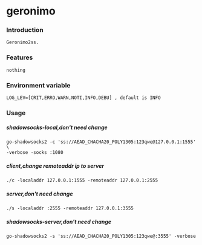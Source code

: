 # geronimo
### Introduction
    Geronimo2ss.
### Features
    nothing
### Environment variable
    LOG_LEV=[CRIT,ERRO,WARN,NOTI,INFO,DEBU] , default is INFO
### Usage
##### shadowsocks-local,don't need change
    go-shadowsocks2 -c 'ss://AEAD_CHACHA20_POLY1305:123qwe@127.0.0.1:1555' \
    -verbose -socks :1080
##### client,change remoteaddr ip to server
    ./c -localaddr 127.0.0.1:1555 -remoteaddr 127.0.0.1:2555
##### server,don't need change
    ./s -localaddr :2555 -remoteaddr 127.0.0.1:3555
##### shadowsocks-server,don't need change
    go-shadowsocks2 -s 'ss://AEAD_CHACHA20_POLY1305:123qwe@:3555' -verbose